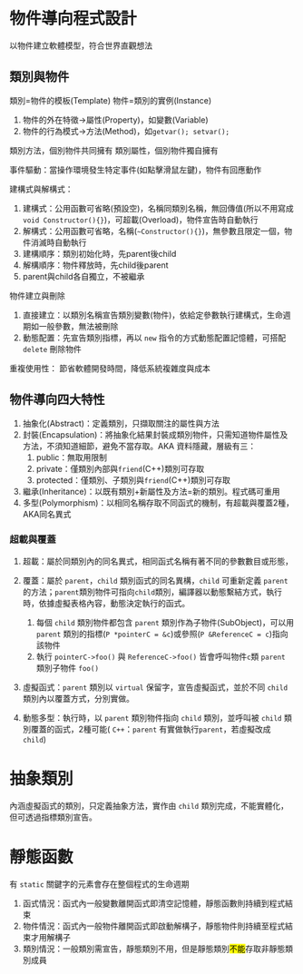 # 物件導向程式設計
以物件建立軟體模型，符合世界直觀想法
## 類別與物件
類別=物件的模板(Template)
物件=類別的實例(Instance)

1. 物件的外在特徵→屬性(Property)，如變數(Variable)
2. 物件的行為模式→方法(Method)，如`getvar(); setvar();`

類別方法，個別物件共同擁有
類別屬性，個別物件獨自擁有

事件驅動：當操作環境發生特定事件(如點擊滑鼠左鍵)，物件有回應動作

建構式與解構式：
1. 建構式：公用函數可省略(預設空)，名稱同類別名稱，無回傳值(所以不用寫成`void Constructor(){}`)，可超載(Overload)，物件宣告時自動執行
2. 解構式：公用函數可省略，名稱(`~Constructor(){}`)，無參數且限定一個，物件消滅時自動執行
3. 建構順序：類別初始化時，先parent後child
4. 解構順序：物件釋放時，先child後parent
5. parent與child各自獨立，不被繼承

物件建立與刪除
1. 直接建立：以類別名稱宣告類別變數(物件)，依給定參數執行建構式，生命週期如一般參數，無法被刪除
2. 動態配置：先宣告類別指標，再以 `new` 指令的方式動態配置記憶體，可搭配 `delete` 刪除物件

重複使用性：
節省軟體開發時間，降低系統複雜度與成本

## 物件導向四大特性
1. 抽象化(Abstract)：定義類別，只擷取關注的屬性與方法
2. 封裝(Encapsulation)：將抽象化結果封裝成類別物件，只需知道物件屬性及方法，不須知道細節，避免不當存取。AKA 資料隱藏，層級有三：
	1. public：無取用限制
	2. private：僅類別內部與`friend`(C++)類別可存取
	3. protected：僅類別、子類別與`friend`(C++)類別可存取
3. 繼承(Inheritance)：以既有類別+新屬性及方法=新的類別。程式碼可重用
4. 多型(Polymorphism)：以相同名稱存取不同函式的機制，有超載與覆蓋2種，AKA同名異式

### 超載與覆蓋
1. 超載：屬於同類別內的同名異式，相同函式名稱有著不同的參數數目或形態，
2. 覆蓋：屬於 `parent`，`child` 類別函式的同名異構，`child` 可重新定義 `parent` 的方法；`parent`類別物件可指向`child`類別，編譯器以動態繫結方式，執行時，依據虛擬表格內容，動態決定執行的函式。
	1. 每個 `child` 類別物件都包含 `parent` 類別作為子物件(SubObject)，可以用 `parent` 類別的指標(`P *pointerC = &c`)或參照(`P &ReferenceC = c`)指向該物件
	2. 執行 `pointerC->foo()` 與 `ReferenceC->foo()` 皆會呼叫物件`c`類 `parent` 類別子物件 `foo()` 

3. 虛擬函式：`parent` 類別以 `virtual` 保留字，宣告虛擬函式，並於不同 `child` 類別內以覆蓋方式，分別實做。
4. 動態多型：執行時，以 `parent` 類別物件指向 `child` 類別，並呼叫被 `child` 類別覆蓋的函式，2種可能( `C++`：`parent` 有實做執行`parent`，若虛擬改成 `child`)

# 抽象類別
內涵虛擬函式的類別，只定義抽象方法，實作由 `child` 類別完成，不能實體化，但可透過指標類別宣告。

# 靜態函數
有 `static` 關鍵字的元素會存在整個程式的生命週期
1. 函式情況：函式內一般變數離開函式即清空記憶體，靜態函數則持續到程式結束
2. 物件情況：函式內一般物件離開函式即啟動解構子，靜態物件則持續至程式結束才用解構子
3. 類別情況：一般類別需宣告，靜態類別不用，但是靜態類別<mark>不能</mark>存取非靜態類別成員